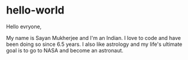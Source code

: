 # hello-world

Hello evryone,

My name is Sayan Mukherjee and I'm an Indian. I love to code and have been doing so since 6.5 years.
I also like astrology and my life's ultimate goal is to go to NASA and become an astronaut.
